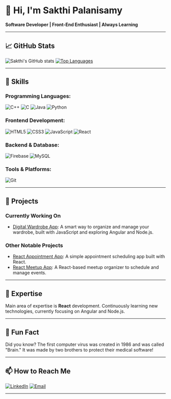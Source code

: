 # 👋 Hi, I'm Sakthi Palanisamy

**Software Developer | Front-End Enthusiast | Always Learning**

---

## 📈 GitHub Stats
![Sakthi's GitHub stats](https://github-readme-stats.vercel.app/api?username=programmer-sakthi&show_icons=true&theme=radical)
[![Top Languages](https://github-readme-stats.vercel.app/api/top-langs/?username=programmer-sakthi&layout=compact&theme=radical)](https://github.com/programmer-sakthi)

---

## 🚀 **Skills**

### **Programming Languages:**
![C++](https://img.shields.io/badge/-C++-00599C?style=flat&logo=c%2B%2B&logoColor=white)
![C](https://img.shields.io/badge/-C-555555?style=flat&logo=c&logoColor=white)
![Java](https://img.shields.io/badge/-Java-007396?style=flat&logo=java&logoColor=white)
![Python](https://img.shields.io/badge/-Python-3776AB?style=flat&logo=python&logoColor=white)

### **Frontend Development:**
![HTML5](https://img.shields.io/badge/-HTML5-E34F26?style=flat&logo=html5&logoColor=white)
![CSS3](https://img.shields.io/badge/-CSS3-1572B6?style=flat&logo=css3)
![JavaScript](https://img.shields.io/badge/-JavaScript-F7DF1E?style=flat&logo=javascript&logoColor=black)
![React](https://img.shields.io/badge/-React-61DAFB?style=flat&logo=react&logoColor=black)

### **Backend & Database:**
![Firebase](https://img.shields.io/badge/-Firebase-FFCA28?style=flat&logo=firebase&logoColor=black)
![MySQL](https://img.shields.io/badge/-MySQL-4479A1?style=flat&logo=mysql&logoColor=white)

### **Tools & Platforms:**
![Git](https://img.shields.io/badge/-Git-F05032?style=flat&logo=git&logoColor=white)

---

## 💼 **Projects**

### **Currently Working On**
- [Digital Wardrobe App](https://github.com/programmer-sakthi/digital-wardrobe-app): A smart way to organize and manage your wardrobe, built with JavaScript and exploring Angular and Node.js.

### **Other Notable Projects**
- [React Appointment App](https://github.com/programmer-sakthi/react-appointment-app): A simple appointment scheduling app built with React.
- [React Meetup App](https://github.com/programmer-sakthi/react-meetup-app): A React-based meetup organizer to schedule and manage events.

---

## 🌟 **Expertise**
Main area of expertise is **React** development. Continuously learning new technologies, currently focusing on Angular and Node.js.

---

## 🎉 **Fun Fact**
Did you know? The first computer virus was created in 1986 and was called "Brain." It was made by two brothers to protect their medical software!

---

## 📫 **How to Reach Me**
[![LinkedIn](https://img.shields.io/badge/-LinkedIn-0077B5?style=flat&logo=linkedin&logoColor=white)](https://www.linkedin.com/in/sakthi-palanisamy-0964a2290/)
[![Email](https://img.shields.io/badge/-Email-D14836?style=flat&logo=gmail&logoColor=white)](mailto:sakthipalanisamy7@gmail.com)

---

